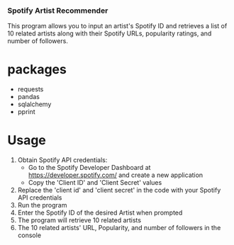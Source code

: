 ### Spotify Artist Recommender
This program allows you to input an artist's Spotify ID and retrieves a list of 10 related artists along with their Spotify URLs, popularity ratings, and number of followers.

# packages
- requests
- pandas
- sqlalchemy
- pprint

# Usage
1. Obtain Spotify API credentials:
	- Go to the Spotify Developer Dashboard at https://developer.spotify.com/ and create a new application
	- Copy the 'Client ID' and 'Client Secret' values
2. Replace the 'client id' and 'client secret' in the code with your Spotify API credentials
3. Run the program
4. Enter the Spotify ID of the desired Artist when prompted
5. The program will retrieve 10 related artists
6. The 10 related artists' URL, Popularity, and number of followers in the console
